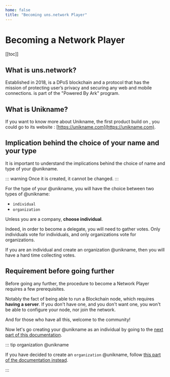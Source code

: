 ```yaml
---
home: false
title: "Becoming uns.network Player"
---
```


# Becoming a Network Player

[[toc]]

## What is uns.network?

Established in 2018, <brand name="uns"/> is a DPoS blockchain and a protocol that has the mission of protecting user’s privacy and securing any web and mobile connections.
<brand name="uns"/> is part of the "Powered By Ark" program.

## What is Unikname?

If you want to know more about Unikname, the first product build on <brand name="uns"/>, you could go to its website : [https://unikname.com](https://unikname.com).

## Implication behind the choice of your name and your type

It is important to understand the implications behind the choice of name and type of your @unikname.

::: warning
Once it is created, it cannot be changed.
:::

For the type of your @unikname, you will have the choice between two types of @unikname:

- `individual`
- `organization`

Unless you are a company, **choose individual**.

Indeed, in order to become a delegate, you will need to gather votes.
Only individuals vote for individuals, and only organizations vote for organizations.

If you are an individual and create an organization @unikname, then you will have a hard time collecting votes.

## Requirement before going further

Before going any further, the procedure to become a Network Player requires a few prerequisites.

Notably the fact of being able to run a Blockchain node, which requires **having a server**.
If you don't have one, and you don't want one, you won't be able to configure your node, nor join the network.

And for those who have all this, welcome to the community!

Now let's go creating your @unikname as an individual by going to the [next part of this documentation](./creating-your-unikname-individual).


::: tip organization @unikname

If you have decided to create an `organization` @unikname, follow [this part of the documentation instead](./creating-unikname-organization).

:::


